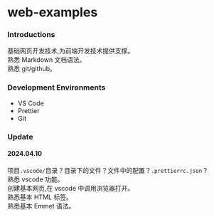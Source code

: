 # web-examples

### Introductions

基础网页开发技术,为前端开发技术提供支撑。  
熟悉 Markdown 文档语法。  
熟悉 git/github。

### Development Environments    

- VS Code
- Prettier
- Git

### Update

#### 2024.04.10

项目`.vscode/`目录？目录下的文件？文件中的配置？`.prettierrc.json`？  
熟悉 vscode 功能。  
创建基本网页,在 vscode 中调用浏览器打开。  
熟悉基本 HTML 标签。  
熟悉基本 Emmet 语法。
